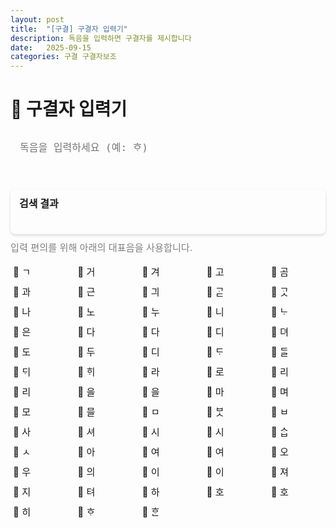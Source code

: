 ```yaml
---
layout: post
title:  "[구결] 구결자 입력기"
description: 독음을 입력하면 구결자를 제시합니다
date:   2025-09-15
categories: 구결 구결자보조
---
```


# 📝 구결자 입력기


<!-- 입력창 -->
<textarea id="input-text" placeholder="독음을 입력하세요 (예: ᄒᆞ)" oninput="resize(this)"></textarea>

<!-- 출력 박스 전체 -->
<div class="output-wrapper">
  <!-- 제목줄 -->
  <div class="output-header">
    <span class="output-title">검색 결과</span>
  </div>
  <!-- 변환 결과 표시 -->
  <div id="preview"></div>
</div>

<p style="margin-top:0.6em; font-size:0.95rem; color:gray;">
입력 편의를 위해 아래의 대표음을 사용합니다.
</p>

<div class="dok-grid">
  <div> ㄱ</div><div> 거</div><div> 겨</div><div> 고</div><div> 곰</div>
  <div> 과</div><div> 근</div><div> 긔</div><div> ᄀᆞᆮ</div><div> ᄀᆞᆺ</div>
  <div> 나</div><div> 노</div><div> 누</div><div> 니</div><div> ᄂᆞ</div>
  <div> 은</div><div> 다</div><div> 다</div><div> 디</div><div> 뎌</div>
  <div> 도</div><div> 두</div><div> 디</div><div> ᄃᆞ</div><div> ᄃᆞᆯ</div>
  <div> ᄃᆡ</div><div> ᄒᆡ</div><div> 라</div><div> 로</div><div> 리</div>
  <div> 리</div><div> 을</div><div> 을</div><div> 마</div><div> 며</div>
  <div> 모</div><div> 믈</div><div> ㅁ</div><div> ᄇᆞᆺ</div><div> ㅂ</div>
  <div> 사</div><div> 셔</div><div> 시</div><div> 시</div><div> ᄉᆞᆸ</div>
  <div> ㅅ</div><div> 아</div><div> 여</div><div> 여</div><div> 오</div>
  <div> 우</div><div> 의</div><div> 이</div><div> 이</div><div> 져</div>
  <div> 지</div><div> 텨</div><div> 하</div><div> 호</div><div> 호</div>
  <div> 히</div><div> ᄒᆞ</div><div> ᄒᆞᆫ</div>
</div>

<style>
.dok-grid {
  display: grid;
  grid-template-columns: repeat(5, 1fr);
  gap: 6px 12px;
  max-width: 700px;
  margin-bottom: 1em;
  font-size: 0.95rem;
}
.dok-grid div {
  padding: 2px 4px;
}
</style>


<style>
/* 입력창 */
#input-text {
  width: 100%;
  max-width: 700px;
  min-height: 2.5em;
  padding: 12px 14px;
  font-size: 1rem;
  border: 1px solid white;
  border-radius: 8px;
  background-color: rgba(255, 255, 255, 0.07);
  color: inherit;
  resize: none;
  box-sizing: border-box;
  line-height: 1.5;
}

/* 출력 전체 래퍼 */
.output-wrapper {
  max-width: 700px;
  margin-top: 1.2em;
  border-radius: 8px;
  overflow: visible;
  position: relative;
  box-shadow: 0 2px 4px rgba(0,0,0,0.15);
}

/* 제목줄 */
.output-header {
  display: flex;
  justify-content: space-between;
  align-items: center;
  background-color: rgba(255, 255, 255, 0.08);
  padding: 10px 14px;
  font-weight: bold;
  font-size: 1rem;
  color: inherit;
  position: relative;
  border-top-left-radius: 8px;
  border-top-right-radius: 8px;
}

/* 출력 박스 */
#preview {
  background-color: rgba(255, 255, 255, 0.05);
  padding: 14px 16px;
  font-size: 1.05rem;
  color: inherit;
  line-height: 1.6;
  box-sizing: border-box;
  border-bottom-left-radius: 8px;
  border-bottom-right-radius: 8px;
}

/* 복사 버튼 */
.copy-btn {
  background: none;
  border: none;
  color: #bbb;
  font-size: 0.9rem;
  cursor: pointer;
  padding: 2px 6px;
  border-radius: 6px;
  margin-left: 6px;
  position: relative;
}

.copy-btn:hover {
  background-color: rgba(255, 255, 255, 0.1);
  color: #fff;
}

/* 복사됨 메시지 */
.copied-msg {
  font-size: 0.8em;
  color: #4caf50;
  margin-left: 6px;
  display: none;
}

/* 다크모드 대응 */
@media (prefers-color-scheme: dark) {
  #input-text {
    background-color: rgba(30, 30, 30, 0.4);
    color: #eee;
  }

  .output-header {
    background-color: rgba(255, 255, 255, 0.08);
    color: #eee;
  }

  #preview {
    background-color: rgba(255, 255, 255, 0.04);
    color: #eee;
  }

  .copy-btn {
    color: #aaa;
  }

  .copy-btn:hover {
    color: #fff;
  }
}
</style>

<script>
function resize(textarea) {
  textarea.style.height = 'auto';
  textarea.style.height = textarea.scrollHeight + 'px';
}

(async function () {
  const res = await fetch("{{ '/assets/data/gugyeol_dok.json' | relative_url }}");
  const gukyolData = await res.json();

  const input = document.getElementById('input-text');
  const preview = document.getElementById('preview');

  input.addEventListener('input', () => {
    const query = input.value.trim();
    preview.innerHTML = "";

    if (query.length === 0) return;

    const results = gukyolData.filter(item => item.dok.includes(query));

    if (results.length === 0) {
      preview.innerHTML = "<p>결과 없음</p>";
      return;
    }

    let html = "<ol>";
    results.forEach((r, idx) => {
      const id = "copymsg-" + idx;
      html += `
        <li>
          ${r.gukyol} (${r.dok})
          <button class="copy-btn" onclick="copyToClipboard('${r.gukyol}', '${id}')">📋</button>
          <span id="${id}" class="copied-msg">✔ 복사됨</span>
        </li>`;
    });
    html += "</ol>";
    preview.innerHTML = html;
  });

  window.copyToClipboard = (text, id) => {
    navigator.clipboard.writeText(text).then(() => {
      const msg = document.getElementById(id);
      if (msg) {
        msg.style.display = "inline";
        setTimeout(() => { msg.style.display = "none"; }, 1200);
      }
    });
  };
})();
</script>
